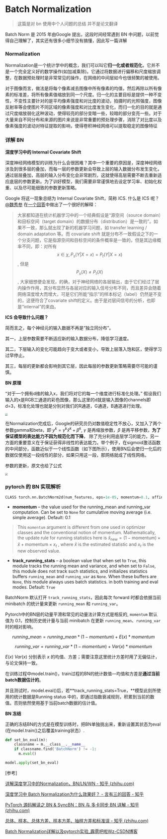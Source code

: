 <head>
	<style type="text/css">h1:first-child {display:none;}</style>
	<script type="text/javascript" src="https://cdnjs.cloudflare.com/ajax/libs/mathjax/2.7.7/latest.js?config=TeX-MML-AM_CHTML"></script>
    <script type="text/x-mathjax-config">
        MathJax.Hub.Config({
            tex2jax: {
            skipTags: ['script', 'noscript', 'style', 'textarea', 'pre'],
            inlineMath: [['$','$']]
            }
        });
    </script>
</head>


# Batch Normalization

> 这篇是对 bn 使用中个人问题的总结 并不是论文翻译

Batch Norm 是 2015 年由Google 提出，这段时间经常遇到 BN 中问题，以前觉得自己理解了，其实还有很多小细节没有搞懂，因此写一篇详解

### Normalization

Normalization是一个统计学中的概念，我们可以叫它**归一化或者规范化**，它并不是一个完全定义好的数学操作(如加减乘除)。它通过将数据进行偏移和尺度缩放调整，在数据预处理时是非常常见的操作，在网络的中间层如今也很频繁的被使用。

对于图像而言，做法是将每个像素减去图像中所有像素的均值，然后再除以所有像素的标准差，将所有像素值缩放到同一个尺度。归一化的主要目标是提供一种不变性，不变性主要针对的是平均像素强度和对比度的波动，拍摄时的光照强度，图像反射率等会使图片不同区域的像素强度和对比度发生变化，而归一化的目的就是通过尺度缩放弱化这种波动，使得较亮的部分变暗一些，较暗的部分变亮一些。对于大量来自不同分布和来源的图片来说是非常重要的预处理步骤，消除了对比度以及像素强度的波动对特征提取的影响，使得卷积神经网络可以提取稳定的图像特征

### 详解 BN

**深度学习中的 Internal Covariate Shift**

深度神经网络模型的训练为什么会很困难？其中一个重要的原因是，深度神经网络涉及到很多层的叠加，而每一层的参数更新会导致上层的输入数据分布发生变化，通过层层叠加，高层的输入分布变化会非常剧烈，这就使得高层需要不断去重新适应底层的参数更新。为了训好模型，我们需要非常谨慎地去设定学习率、初始化权重、以及尽可能细致的参数更新策略。

Google 将这一现象总结为 Internal Covariate Shift，简称 ICS. 什么是 ICS 呢？[@魏秀参](https://www.zhihu.com/people/b716bc76c2990cd06dae2f9c1f984e6d) 在[一个回答](https://www.zhihu.com/question/38102762/answer/85238569)中做出了一个很好的解释：

> 大家都知道在统计机器学习中的一个经典假设是“源空间（source domain）和目标空间（target domain）的数据分布（distribution）是一致的”。如果不一致，那么就出现了新的机器学习问题，如 transfer learning / domain adaptation 等。而 covariate shift 就是分布不一致假设之下的一个分支问题，它是指源空间和目标空间的条件概率是一致的，但是其边缘概率不同，即：对所有 $$x \in \chi, P_s(Y|X=x)=P_t(Y|X=x)$$, 但是$$P_s(X)\neq P_t(X)$$, 大家细想便会发现，的确，对于神经网络的各层输出，由于它们经过了层内操作作用，其分布显然与各层对应的输入信号分布不同，而且差异会随着网络深度增大而增大，可是它们所能“指示”的样本标记（label）仍然是不变的，这便符合了covariate shift的定义。由于是对层间信号的分析，也即是“internal”的来由。

**ICS 会导致什么问题？**

简而言之，每个神经元的输入数据不再是“独立同分布”。

其一，上层参数需要不断适应新的输入数据分布，降低学习速度。

其二，下层输入的变化可能趋向于变大或者变小，导致上层落入饱和区，使得学习过早停止。

其三，每层的更新都会影响到其它层，因此每层的参数更新策略需要尽可能的谨慎。

**BN 原理**

“对于一个拥有d维的输入x，我们将对它的每一个维度进行标准化处理。” 假设我们输入的x是RGB三通道的彩色图像，那么这里的d就是输入图像的channels即d=3，标准化处理也就是分别对我们的R通道，G通道，B通道进行处理。

<img src="https://cdn.jsdelivr.net/gh/lblbk/picgo/work/20210517155502.png" style="zoom:50%;" />

在Normalization完成后，Google的研究员仍对数值稳定性不放心，又加入了两个参数gamma和beta，即 $y^k=\gamma^k \hat{x}^k + \beta^k$, $\gamma$ 是再缩放参数，$\beta$ 是再平移参数，**为了保证模型的表达能力不因为规范化而下降**， 除了充分利用底层学习的能力，另一方面的重要意义在于保证获得非线性的表达能力。举个例子，在sigmoid激活函数的中间部分，函数近似于一个线性函数（如下图所示），使用BN后会使归一化后的数据仅使用这一段线性的部分，如果只用这一段，那网络就成了线性网络。

参数的更新，原文也给了公式

<img src="https://cdn.jsdelivr.net/gh/lblbk/picgo/work/20210517160128.png" style="zoom:50%;" />

### pytorch 的 BN 实现解析

```python
CLASS torch.nn.BatchNorm2d(num_features, eps=1e-05, momentum=0.1, affine=True, track_running_stats=True)
```

- **momentum** – the value used for the running_mean and running_var computation. Can be set to `None` for cumulative moving average (i.e. simple average). Default: 0.1

> This `momentum` argument is different from one used in optimizer classes and the conventional notion of momentum. Mathematically, the update rule for running statistics here is $\hat{x}_\text{new} = (1 - \text{momentum}) \times \hat{x} + \text{momentum} \times x_t$ , where $\hat{x}$ is the estimated statistic and $x_t$ is the new observed value.

- **track_running_stats** – a boolean value that when set to `True`, this module tracks the running mean and variance, and when set to `False`, this module does not track such statistics, and initializes statistics buffers `running_mean` and `running_var` as `None`. When these buffers are `None`, this module always uses batch statistics. in both training and eval modes. Default: `True`

BatchNorm 默认打开 `track_running_stats`，因此每次 forward 时都会依据当前 minibatch 的统计量来更新 `running_mean` 和 `running_var`。

Pytorch中的BN层的动量平滑和常见的动量法计算方式是相反的, `momentum` 默认值为 0.1，控制历史统计量与当前 minibatch 在更新 `running_mean`、`running_var` 时的相对影响。

$$running\_mean=running\_mean*(1-momentum)+E(x)*momentum$$

$$running\_var=running\_var*(1-momentum)+Var(x)*momentum$$

$E(x)$ $Var(x)$ 分别表示 $x$ 的均值、方差；需要注意这里统计方差时用了无偏估计，与论文保持一致。

在训练过程中model.train()，train过程的BN的统计数值—均值和方差是**通过当前batch数据估计的**。

并且测试时，model.eval()后，若**track_running_stats=True，**模型此刻所使用的统计数据是Running status 中的，即通过指数衰减规则，积累到当前的数值。否则依然使用基于当前batch数据的估计值。

**BN 冻结**

正确的冻结BN的方式是在模型训练时，把BN单独挑出来，重新设置其状态为eval (在model.train()之后覆盖training状态）.

```python
def set_bn_eval(m):
    classname = m.__class__.__name__
    if classname.find('BatchNorm') != -1:
      m.eval()

model.apply(set_bn_eval)
```



[参考]

[详解深度学习中的Normalization，BN/LN/WN - 知乎 (zhihu.com)](https://zhuanlan.zhihu.com/p/33173246)

[深度学习中 Batch Normalization为什么效果好？ - 言有三的回答 - 知乎](https://www.zhihu.com/question/38102762/answer/607815171)

[PyTorch 源码解读之 BN & SyncBN：BN 与 多卡同步 BN 详解 - 知乎 (zhihu.com)](https://zhuanlan.zhihu.com/p/337732517)

[总体、样本、总体方差、样本方差、抽样方差和标准误 - 知乎 (zhihu.com)](https://zhuanlan.zhihu.com/p/106706044)

[Batch Normalization详解以及pytorch实验_霹雳吧啦Wz-CSDN博客](https://blog.csdn.net/qq_37541097/article/details/104434557)





